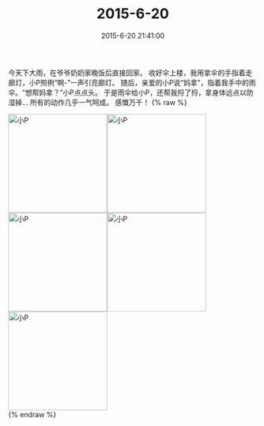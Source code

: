 ﻿---
title: "2015-6-20"
date: 2015-6-20 21:41:00
tags: 文字
categories: 妈妈
---
今天下大雨，在爷爷奶奶家晚饭后直接回家。
收好伞上楼，我用拿伞的手指着走廊灯，小P照例“啊-”一声引亮廊灯。
随后，亲爱的小P说“妈拿”，指着我手中的雨伞。“想帮妈拿？”小P点点头。
于是雨伞给小P，还帮我捋了捋，拿身体远点以防湿掉…
所有的动作几乎一气呵成。
感慨万千！
{% raw %}
<div style="width:500 px">
<div style="float:left; width:100 px"><img src="/images/微信图片_20171011094548.jpg" width="200" alt="小P"></div>
<div style="float:left; width:100 px"><img src="/images/微信图片_20171011094603.jpg" width="200" alt="小P"></div>
<div style="float:left; width:100 px"><img src="/images/微信图片_20171011094613.jpg" width="200" alt="小P"></div>
<div style="float:left; width:100 px"><img src="/images/微信图片_20171011094622.jpg" width="200" alt="小P"></div>
<div style="float:left; width:100 px"><img src="/images/微信图片_20171011094631.jpg" width="200" alt="小P"></div>
<div style="clear:both"></div>
</div>
{% endraw %}